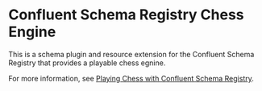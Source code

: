 # Confluent Schema Registry Chess Engine

This is a schema plugin and resource extension for the Confluent Schema Registry that provides a playable chess egnine.

For more information, see [Playing Chess with Confluent Schema Registry](https://yokota.blog/2020/02/26/playing-chess-wi…-schema-registry/).


